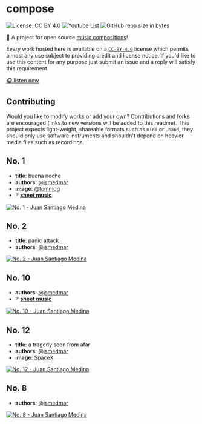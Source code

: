 # compose

[![License: CC BY 4.0][licence_badge]][`CC-BY-4.0`]
[![Youtube List][youtube_badge]][compose list]
[![GitHub repo size in bytes][size_badge]][compose]

🎻 A project for open source [music compositions][compose list]!

Every work hosted here is available on a [`CC-BY-4.0`] license which permits almost any use subject to providing credit and license notice. If you'd like to use this content for any purpose just submit an issue and a reply will satisfy this requirement.

[🎧 listen now][compose list]

## Contributing

Would you like to modify works or add your own? Contributions and forks are encouraged (links to new versions will be added to this readme). This project expects light-weight, shareable formats such as `midi` or `.band`, they should only use software instruments and shouldn't depend on heavier media files such as recordings.

<!-- See http://embedyoutube.org/ -->

## No. 1

- **title**: buena noche
- **authors**: [@jsmedmar]
- **image**: [@tommdg]
- 𝄢 **[sheet music](./compose/1/1.pdf)**

[![No. 1 - Juan Santiago Medina](http://img.youtube.com/vi/aK7TXRL0oi0/0.jpg)](http://www.youtube.com/watch?v=aK7TXRL0oi0 "No. 1 - Juan Santiago Medina")

## No. 2

- **title**: panic attack
- **authors**: [@jsmedmar]

[![No. 2 - Juan Santiago Medina](http://img.youtube.com/vi/8Bamg0A0DRU/0.jpg)](http://www.youtube.com/watch?v=8Bamg0A0DRU "No. 2 - Juan Santiago Medina")

## No. 10

- **authors**: [@jsmedmar]
- 𝄢 **[sheet music](./compose/10/10.pdf)**

[![No. 10 - Juan Santiago Medina](http://img.youtube.com/vi/wJsCiboi6i4/0.jpg)](http://www.youtube.com/watch?v=wJsCiboi6i4 "No. 9 - Juan Santiago Medina")

## No. 12

- **title**: a tragedy seen from afar
- **authors**: [@jsmedmar]
- **image**: [SpaceX](https://www.flickr.com/photos/spacex/25557986367/in/photostream/)

[![No. 12 - Juan Santiago Medina](http://img.youtube.com/vi/xBw-GDHiPqw/0.jpg)](http://www.youtube.com/watch?v=xBw-GDHiPqw "No. 12 - Juan Santiago Medina")

## No. 8

- **authors**: [@jsmedmar]

[![No. 8 - Juan Santiago Medina](http://img.youtube.com/vi/k3WfBPCvlwU/0.jpg)](http://www.youtube.com/watch?v=k3WfBPCvlwU "No. 8 - Juan Santiago Medina")

<!-- references -->
[compose]: [https://github.com/jsmedmar/compose]
[compose list]: https://www.youtube.com/watch?v=aK7TXRL0oi0&list=PL-NqvsAykP-DU6AVwCNT6T5GZLMiiyj80
[@jsmedmar]: https://github.com/jsmedmar
[@tommdg]: https://github.com/tommdg
[`CC-BY-4.0`]: https://choosealicense.com/licenses/cc-by-4.0/

<!-- badges -->
[licence_badge]: https://img.shields.io/badge/license-CC%20BY%204.0-brightgreen.svg
[size_badge]: https://img.shields.io/github/repo-size/jsmedmar/compose.svg
[youtube_badge]: https://img.shields.io/badge/youtube-%F0%9F%8E%A7-red.svg
